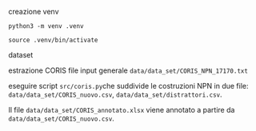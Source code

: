 creazione venv

`python3 -m venv .venv`

`source .venv/bin/activate`

dataset

estrazione CORIS
file input generale `data/data_set/CORIS_NPN_17170.txt`

eseguire script `src/coris.py`che suddivide le costruzioni NPN in due file: `data/data_set/CORIS_nuovo.csv`, `data/data_set/distrattori.csv`.

Il file `data/data_set/CORIS_annotato.xlsx` viene annotato a partire da `data/data_set/CORIS_nuovo.csv`.

